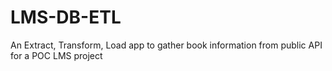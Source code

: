 # LMS-DB-ETL
An Extract, Transform, Load app to gather book information from public API for a POC LMS project
